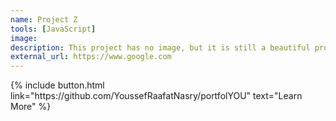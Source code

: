 ```yaml
---
name: Project Z
tools: [JavaScript]
image:
description: This project has no image, but it is still a beautiful project inside out!
external_url: https://www.google.com
---
```


<p class="text-center">
{% include button.html link="https://github.com/YoussefRaafatNasry/portfolYOU" text="Learn More" %}
</p>